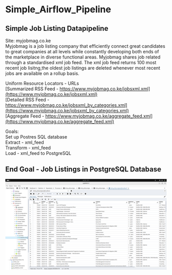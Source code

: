 # Simple_Airflow_Pipeline
## Simple Job Listing Datapipeline
Site: myjobmag.co.ke  
Myjobmag is a job listing company that efficiently connect great candidates to great companies at all levels while constantly developing both ends of the marketplace in diverse functional areas.
Myjobmag shares job related through a standardised xml job feed. The xml job feed returns 100 most recent job lisitng,the oldest job listings are deleted whenever most recent jobs are available on a rollup basis. 

Uniform Resource Locators - URLs  
[Summarized RSS Feed - https://www.myjobmag.co.ke/jobsxml.xml](https://www.myjobmag.co.ke/jobsxml.xml)  
[Detailed RSS Feed - https://www.myjobmag.co.ke/jobsxml_by_categories.xml](https://www.myjobmag.co.ke/jobsxml_by_categories.xml)  
[Aggregate Feed - https://www.myjobmag.co.ke/aggregate_feed.xml](https://www.myjobmag.co.ke/aggregate_feed.xml)    

Goals:  
Set up Postres SQL database  
Extract - xml_feed   
Transform - xml_feed  
Load - xml_feed to PostgreSQL  

## End Goal - Job Listings in PostgreSQL Database
![End_Goal](assets/imgs/end_goal.png)
```
```
[]()
